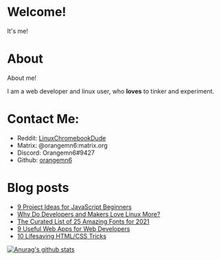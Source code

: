 # Welcome!

It's me!

# About

About me!

I am a web developer and linux user, who **loves** to tinker and experiment.


# Contact Me:

- Reddit: [LinuxChromebookDude](https://reddit.com/u/LinuxChromebookDude)
- Matrix: @orangemn6:matrix.org
- Discord: Orangemn6#9427
- Github: [orangemn6](https://github.com/orangemn6)

# Blog posts
<!-- BLOG-POST-LIST:START -->
- [9 Project Ideas for JavaScript Beginners](https://blog.orangemn6.xyz/9-project-ideas-for-javascript-beginners)
- [Why Do Developers and Makers Love Linux More?](https://blog.orangemn6.xyz/why-do-developers-and-makers-love-linux-more)
- [The Curated List of 25 Amazing Fonts for 2021](https://blog.orangemn6.xyz/the-curated-list-of-25-amazing-fonts-for-2021)
- [9 Useful Web Apps for Web Developers](https://blog.orangemn6.xyz/9-useful-web-apps-for-web-developers)
- [10 Lifesaving HTML/CSS Tricks](https://blog.orangemn6.xyz/10-lifesaving-htmlcss-tricks)
<!-- BLOG-POST-LIST:END -->

[![Anurag's github stats](https://github-readme-stats.vercel.app/api?username=orangemn6)](https://github.com/anuraghazra/github-readme-stats)
